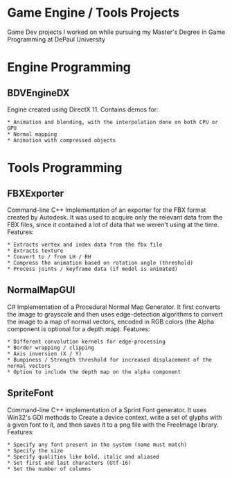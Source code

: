 # Game Engine / Tools Projects
Game Dev projects I worked on while pursuing my Master's Degree in Game Programming at DePaul University

# Engine Programming
## BDVEngineDX
Engine created using DirectX 11. Contains demos for:
```
* Animation and blending, with the interpolation done on both CPU or GPU
* Normal mapping
* Animation with compressed objects
```

# Tools Programming
## FBXExporter
Command-line C++ Implementation of an exporter for the FBX format created by Autodesk. It was used to acquire only the relevant data from the FBX files, since it contained a lot of data that we weren't using at the time. Features:
```
* Extracts vertex and index data from the fbx file
* Extracts texture
* Convert to / from LH / RH
* Compress the animation based on rotation angle (threshold)
* Process joints / keyframe data (if model is animated)
```

## NormalMapGUI
C# Implementation of a Procedural Normal Map Generator. It first converts the image to grayscale and then uses edge-detection algorithms to convert the image to a map of normal vectors, encoded in RGB colors (the Alpha component is optional for a depth map). Features:
```
* Different convolution kernels for edge-processing
* Border wrapping / clipping
* Axis inversion (X / Y)
* Bumpiness / Strength threshold for increased displacement of the normal vectors
* Option to include the depth map on the alpha component
```

## SpriteFont
Command-line C++ implementation of a Sprint Font generator. It uses Win32's GDI methods to Create a device context, write a set of glyphs with a given font to it, and then saves it to a png file with the FreeImage library. Features:
```
* Specify any font present in the system (name must match)
* Specify the size
* Specify qualities like bold, italic and aliased
* Set first and last characters (Utf-16)
* Set the number of columns
```
